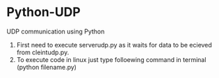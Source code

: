 # Python-UDP
UDP communication using Python
1. First need to execute serverudp.py as it waits for data to be ecieved from cleintudp.py.
2. To execute code in linux just type folloewing command in terminal 
(python filename.py)
